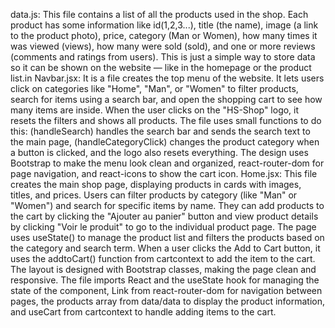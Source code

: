 data.js:
This file contains a list of all the products used in the shop. Each product has some information like id(1,2,3...), title (the name), image (a link to the product photo), price, category (Man or Women), how many times it was viewed (views), how many were sold (sold), and one or more reviews (comments and ratings from users). This is just a simple way to store data so it can be shown on the website — like in the homepage or the product list.in 
Navbar.jsx:
It is a file creates the top menu of the website. It lets users click on categories like "Home", "Man", or "Women" to filter products, search for items using a search bar, and open the shopping cart to see how many items are inside. When the user clicks on the "HS-Shop" logo, it resets the filters and shows all products. The file uses small functions to do this: (handleSearch) handles the search bar and sends the search text to the main page, (handleCategoryClick) changes the product category when a button is clicked, and the logo also resets everything. The design uses Bootstrap to make the menu look clean and organized, react-router-dom for page navigation, and react-icons to show the cart icon.
Home.jsx:
This file creates the main shop page, displaying products in cards with images, titles, and prices. Users can filter products by category (like "Man" or "Women") and search for specific items by name. They can add products to the cart by clicking the "Ajouter au panier" button and view product details by clicking "Voir le produit" to go to the individual product page. The page uses useState() to manage the product list and filters the products based on the category and search term. When a user clicks the Add to Cart button, it uses the addtoCart() function from cartcontext to add the item to the cart. The layout is designed with Bootstrap classes, making the page clean and responsive. The file imports React and the useState hook for managing the state of the component, Link from react-router-dom for navigation between pages, the products array from data/data to display the product information, and useCart from cartcontext to handle adding items to the cart.

